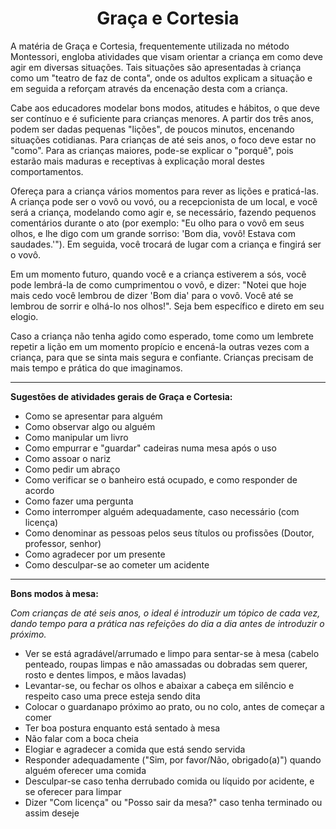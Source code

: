 <h1 align="center">Graça e Cortesia</h1>

A matéria de Graça e Cortesia, frequentemente utilizada no método Montessori, engloba atividades que visam orientar a criança em como deve agir em diversas situações. Tais situações são apresentadas à criança como um "teatro de faz de conta", onde os adultos explicam a situação e em seguida a reforçam através da encenação desta com a criança.

Cabe aos educadores modelar bons modos, atitudes e hábitos, o que deve ser contínuo e é suficiente para crianças menores. A partir dos três anos, podem ser dadas pequenas "lições", de poucos minutos, encenando situações cotidianas. Para crianças de até seis anos, o foco deve estar no "como". Para as crianças maiores, pode-se explicar o "porquê", pois estarão mais maduras e receptivas à explicação moral destes comportamentos.

Ofereça para a criança vários momentos para rever as lições e praticá-las. A criança pode ser o vovô ou vovó, ou a recepcionista de um local, e você será a criança, modelando como agir e, se necessário, fazendo pequenos comentários durante o ato (por exemplo: "Eu olho para o vovô em seus olhos, e lhe digo com um grande sorriso: 'Bom dia, vovô! Estava com saudades.'"). Em seguida, você trocará de lugar com a criança e fingirá ser o vovô.

Em um momento futuro, quando você e a criança estiverem a sós, você pode lembrá-la de como cumprimentou o vovô, e dizer: "Notei que hoje mais cedo você lembrou de dizer 'Bom dia' para o vovô. Você até se lembrou de sorrir e olhá-lo nos olhos!". Seja bem específico e direto em seu elogio.

Caso a criança não tenha agido como esperado, tome como um lembrete repetir a lição em um momento propício e encená-la outras vezes com a criança, para que se sinta mais segura e confiante. Crianças precisam de mais tempo e prática do que imaginamos.

---

**Sugestões de atividades gerais de Graça e Cortesia:**

- Como se apresentar para alguém
- Como observar algo ou alguém
- Como manipular um livro
- Como empurrar e "guardar" cadeiras numa mesa após o uso
- Como assoar o nariz
- Como pedir um abraço
- Como verificar se o banheiro está ocupado, e como responder de acordo
- Como fazer uma pergunta
- Como interromper alguém adequadamente, caso necessário (com licença)
- Como denominar as pessoas pelos seus títulos ou profissões (Doutor, professor, senhor)
- Como agradecer por um presente
- Como desculpar-se ao cometer um acidente

---

**Bons modos à mesa:**

_Com crianças de até seis anos, o ideal é introduzir um tópico de cada vez, dando tempo para a prática nas refeições do dia a dia antes de introduzir o próximo._

- Ver se está agradável/arrumado e limpo para sentar-se à mesa (cabelo penteado, roupas limpas e não amassadas ou dobradas sem querer, rosto e dentes limpos, e mãos lavadas)
- Levantar-se, ou fechar os olhos e abaixar a cabeça em silêncio e respeito caso uma prece esteja sendo dita
- Colocar o guardanapo próximo ao prato, ou no colo, antes de começar a comer
- Ter boa postura enquanto está sentado à mesa
- Não falar com a boca cheia
- Elogiar e agradecer a comida que está sendo servida
- Responder adequadamente ("Sim, por favor/Não, obrigado(a)") quando alguém oferecer uma comida
- Desculpar-se caso tenha derrubado comida ou líquido por acidente, e se oferecer para limpar
- Dizer "Com licença" ou "Posso sair da mesa?" caso tenha terminado ou assim deseje
